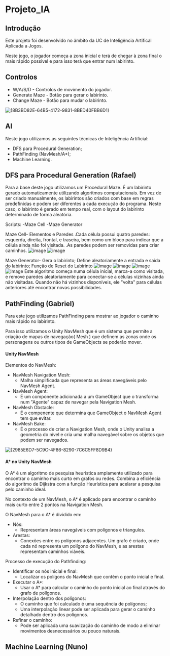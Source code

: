 # Projeto_IA
## Introdução
Este projeto foi desenvolvido no âmbito da UC de Inteligência Artifical Aplicada a Jogos.

Neste jogo, o jogador começa a zona inicial e terá de chegar à zona final o mais rápido possivel e para isso terá que entrar num labirinto.
## Controlos
- W/A/S/D - Controlos de movimento do jogador.
- Generate Maze - Botão para gerar o labirinto.
- Change Maze - Botão para mudar o labirinto.

![{8B3BD82E-64B5-4172-9831-8BED40FBB6D1}](https://github.com/user-attachments/assets/151ef20c-7786-424d-ac80-1602ec8f0553)

## AI
Neste jogo utilizamos as seguintes técnicas de Inteligência Artificial:
- DFS para Procedural Generation;
- PathFinding (NavMesh/A*);
- Machine Learning.


## DFS para Procedural Generation (Rafael)
Para a base deste jogo utilizamos um Procedural Maze. É um labirinto gerado automaticamente utilizando algoritmos computacionais. Em vez de ser criado manualmente, os labirintos são criados com base em regras predefinidas e podem ser diferentes a cada execução do programa.
Neste caso, o labirinto é gerado em tempo real, com o layout do labirinto determinado de forma aleatória.
 
Scripts:
-Maze Cell
-Maze Generator

Maze Cell- Elementos e Paredes
.Cada célula possui quatro paredes: esquerda, direita, frontal, e traseira, bem como um bloco para indicar que a célula ainda não foi visitada.
.As paredes podem ser removidas para criar caminhos.
![image](https://github.com/user-attachments/assets/8f0d5aa2-6d34-40b4-9087-0d43bb5abb25)
![image](https://github.com/user-attachments/assets/545bd1e8-6f20-4e10-a92f-86cb34c14607)

Maze Generator- Gera o labirinto; Define aleatoriamente a entrada e saida do labirinto; Função de Reset do Labirinto
![image](https://github.com/user-attachments/assets/2514d510-37bb-4f51-bf5b-cbec2c9e1dcd)
![image](https://github.com/user-attachments/assets/c79a2279-6574-4c25-98d2-881f10de81a7)
![image](https://github.com/user-attachments/assets/c573e7e4-e56d-4161-b699-548c141702d1)
![image](https://github.com/user-attachments/assets/6c7dec3e-979d-4979-b40c-801237b78cf0)
Este algoritmo começa numa célula inicial, marca-a como visitada, e remove paredes aleatoriamente para conectar-se a células vizinhas ainda não visitadas.
Quando não há vizinhos disponíveis, ele "volta" para células anteriores até encontrar novas possibilidades.





## PathFinding (Gabriel)
Para este jogo utilizamos PathFinding para mostrar ao jogador o caminho mais rápido no labirinto.

Para isso utilizamos o Unity NavMesh que é um sistema que permite a criação de mapas de navegação( Mesh ) que definem as zonas onde os personagens ou outros tipos de GameObjects se poderão mover.
#### Unity NavMesh

Elementos do NavMesh:
- NavMesh Navigation Mesh:
  - Malha simplificada que representa as áreas navegáveis pelo NavMesh Agent.
- NavMesh Agent:
  - É um componente adicionada a um GameObject que o transforma num "Agente" capaz de navegar pela Navigation Mesh.
- NavMesh Obstacle:
  - É o compenente que determina que GameObject o NavMesh Agent tem que evitar.
- NavMesh Bake:
  - É o processo de criar a Navigation Mesh, onde o Unity analisa a geometria do nível e cria uma malha navegável sobre os objetos que podem ser navegados. 

![{2985E6D7-5C9C-4F86-8290-7C6C5FF8D9B4}](https://github.com/user-attachments/assets/5edcf1a5-5366-4ef0-b3d1-9cafcf79ecb2)

#### A* no Unity NavMesh
O A* é um algoritmo de pesquisa heuristica amplamente utilizado para encontrar o caminho mais curto em grafos ou redes. Combina a eficiência do algoritmo de Dijkstra com a função Heurística para acelarar a pesquisa pelo caminho ideal.

No contexto de um NavMesh, o A* é aplicado para encontrar o caminho mais curto entre 2 pontos na Navigation Mesh.

O NavMesh para o A* é dividido em:
- Nós:
  - Representam áreas navegáveis com polígonos e triangulos.
- Arestas:
  - Conexões entre os polígonos adjacentes.
Um grafo é criado, onde cada nó representa um polígono do NavMesh, e as arestas representam caminhos viáveis.

Processo de execução do Pathfinding:
- Identificar os nós inicial e final:
  - Localizar os polígons do NavMesh que contêm o ponto inicial e final.
- Executar o A*:
  - Usar o A* para calcular o caminho do ponto inicial ao final através do grafo de polígonos.
- Interpolação dentro dos polígonos:
  - O caminho que foi calculado é uma sequência de polígonos;
  - Uma interpolação linear pode ser aplicada para gerar o caminho detalhado dentro dos polígonos.
- Refinar o caminho:
  - Pode ser aplicada uma suavização do caminho de modo a eliminar movimentos desnecessários ou pouco naturais.     


## Machine Learning (Nuno)





